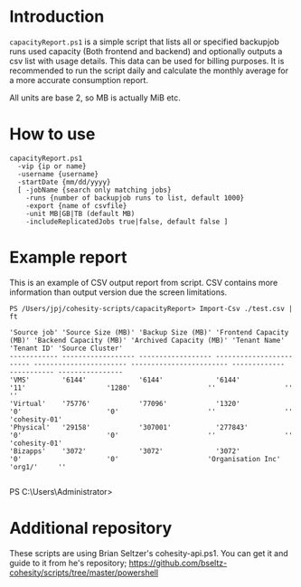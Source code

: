 # Introduction

`capacityReport.ps1` is a simple script that lists all or specified backupjob runs used capacity (Both frontend and backend) and optionally outputs a csv list with usage details. This data can be used for billing purposes. It is recommended to run the script daily and calculate the monthly average for a more accurate consumption report. 

All units are base 2, so MB is actually MiB etc.

# How to use

```
capacityReport.ps1 
  -vip {ip or name} 
  -username {username} 
  -startDate {mm/dd/yyyy} 
  [ -jobName {search only matching jobs} 
    -runs {number of backupjob runs to list, default 1000} 
    -export {name of csvfile}
    -unit MB|GB|TB (default MB)
    -includeReplicatedJobs true|false, default false ]
```
# Example report

This is an example of CSV output report from script. CSV contains more information than output version due the screen limitations.

```
PS /Users/jpj/cohesity-scripts/capacityReport> Import-Csv ./test.csv | ft  

'Source job' 'Source Size (MB)' 'Backup Size (MB)' 'Frontend Capacity (MB)' 'Backend Capacity (MB)' 'Archived Capacity (MB)' 'Tenant Name'      'Tenant ID' 'Source Cluster'
------------ ------------------ ------------------ ------------------------ ----------------------- ------------------------ -------------      ----------- ----------------
'VMS'        '6144'             '6144'             '6144'                   '11'                    '1280'                   ''                 ''          ''
'Virtual'    '75776'            '77096'            '1320'                   '0'                     '0'                      ''                 ''          'cohesity-01'
'Physical'   '29158'            '307001'           '277843'                 '0'                     '0'                      ''                 ''          'cohesity-01'
'Bizapps'    '3072'             '3072'             '3072'                   '0'                     '0'                      'Organisation Inc' 'org1/'     ''


```

PS C:\Users\Administrator>
# Additional repository

These scripts are using Brian Seltzer's cohesity-api.ps1. You can get it and guide to it from he's repository; https://github.com/bseltz-cohesity/scripts/tree/master/powershell
